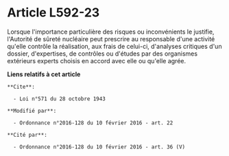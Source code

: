# Article L592-23

Lorsque l'importance particulière des risques ou inconvénients le justifie, l'Autorité de sûreté nucléaire peut prescrire au
responsable d'une activité qu'elle contrôle la réalisation, aux frais de celui-ci, d'analyses critiques d'un dossier,
d'expertises, de contrôles ou d'études par des organismes extérieurs experts choisis en accord avec elle ou qu'elle agrée.

**Liens relatifs à cet article**

	**Cite**:

	  - Loi n°571 du 28 octobre 1943

	**Modifié par**:

	  - Ordonnance n°2016-128 du 10 février 2016 - art. 22

	**Cité par**:

	  - Ordonnance n°2016-128 du 10 février 2016 - art. 36 (V)

